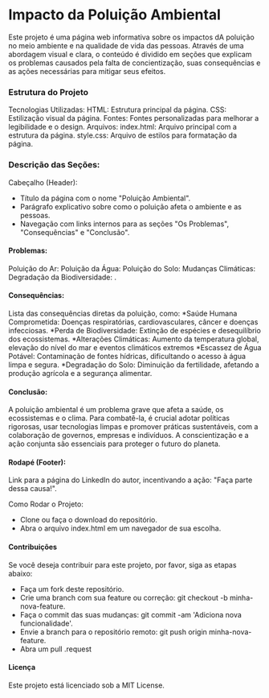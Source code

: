 # Impacto da Poluição Ambiental
Este projeto é uma página web informativa sobre os impactos dA poluição  no meio ambiente e na qualidade de vida das pessoas. Através de uma abordagem visual e clara, o conteúdo é dividido em seções que explicam os problemas causados pela falta de concientização, suas consequências e as ações necessárias para mitigar seus efeitos.

### Estrutura do Projeto
Tecnologias Utilizadas:
HTML: Estrutura principal da página.
CSS: Estilização visual da página.
Fontes: Fontes personalizadas para melhorar a legibilidade e o design.
Arquivos:
index.html: Arquivo principal com a estrutura da página.
style.css: Arquivo de estilos para formatação da página.

### Descrição das Seções:
Cabeçalho (Header):
* Título da página com o nome "Poluição Ambiental".
* Parágrafo explicativo sobre como o poluição afeta o ambiente e as pessoas.
* Navegação com links internos para as seções "Os Problemas", "Consequências" e "Conclusão".

#### Problemas:

Poluição do Ar:
Poluição da Água: 
Poluição do Solo: 
Mudanças Climáticas:
Degradação da Biodiversidade: .

#### Consequências:

Lista das consequências diretas da poluição, como:
*Saúde Humana Comprometida: Doenças respiratórias, cardiovasculares, câncer e doenças infecciosas.
*Perda de Biodiversidade: Extinção de espécies e desequilíbrio dos ecossistemas.
*Alterações Climáticas: Aumento da temperatura global, elevação do nível do mar e eventos climáticos extremos
*Escassez de Água Potável: Contaminação de fontes hídricas, dificultando o acesso à água limpa e segura.
*Degradação do Solo: Diminuição da fertilidade, afetando a produção agrícola e a segurança alimentar.



#### Conclusão:

A poluição ambiental é um problema grave que afeta a saúde, os ecossistemas e o clima. Para combatê-la, é crucial adotar políticas rigorosas, usar tecnologias limpas e promover práticas sustentáveis, com a colaboração de governos, empresas e indivíduos. A conscientização e a ação conjunta são essenciais para proteger o futuro do planeta.

#### Rodapé (Footer):

Link para a página do LinkedIn do autor, incentivando a ação: "Faça parte dessa causa!".

Como Rodar o Projeto:
* Clone ou faça o download do repositório.
* Abra o arquivo index.html em um navegador de sua escolha.

#### Contribuições
Se você deseja contribuir para este projeto, por favor, siga as etapas abaixo:
* Faça um fork deste repositório.
* Crie uma branch com sua feature ou correção: git checkout -b minha-nova-feature.
* Faça o commit das suas mudanças: git commit -am 'Adiciona nova funcionalidade'.
* Envie a branch para o repositório remoto: git push origin minha-nova-feature.
* Abra um pull .request

#### Licença
Este projeto está licenciado sob a MIT License.
